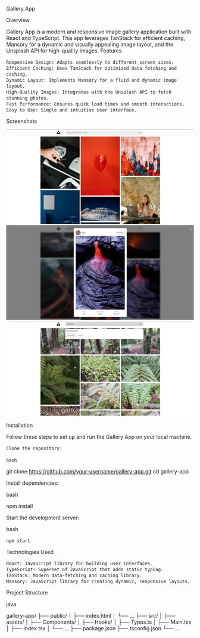 Gallery App

Overview

Gallery App is a modern and responsive image gallery application built with React and TypeScript. This app leverages TanStack for efficient caching, Mansory for a dynamic and visually appealing image layout, and the Unsplash API for high-quality images.
Features

    Responsive Design: Adapts seamlessly to different screen sizes.
    Efficient Caching: Uses TanStack for optimized data fetching and caching.
    Dynamic Layout: Implements Mansory for a fluid and dynamic image layout.
    High-Quality Images: Integrates with the Unsplash API to fetch stunning photos.
    Fast Performance: Ensures quick load times and smooth interactions.
    Easy to Use: Simple and intuitive user interface.

Screenshots

![Screenshot 1](./screenshot1.png)
![Screenshot 2](./screenshot2.png)
![Screenshot 3](./screenshot3.png)


Installation

Follow these steps to set up and run the Gallery App on your local machine.

    Clone the repository:

    bash

git clone https://github.com/your-username/gallery-app.git
cd gallery-app

Install dependencies:

bash

npm install

Start the development server:

bash

    npm start

Technologies Used

    React: JavaScript library for building user interfaces.
    TypeScript: Superset of JavaScript that adds static typing.
    TanStack: Modern data-fetching and caching library.
    Mansory: JavaScript library for creating dynamic, responsive layouts.

Project Structure

java

gallery-app/
├── public/
│   ├── index.html
│   └── ...
├── src/
│   ├── assets/
│   ├── Components/
│   ├── Hooks/
│   ├── Types.ts
│   ├── Main.tsx
│   ├── index.tsx
│   └── ...
├── package.json
├── tsconfig.json
└── ...
